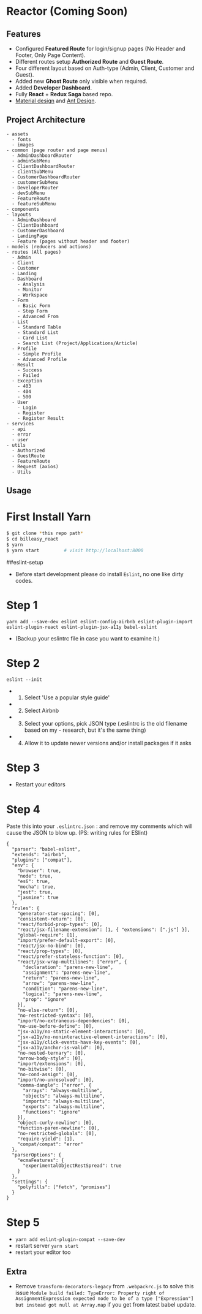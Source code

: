 
# Reactor (Coming Soon)

## Features

- Configured **Featured Route** for login/signup pages (No Header and Footer, Only Page Content). 
- Different routes setup **Authorized Route** and **Guest Route**.
- Four different layout based on Auth-type (Admin, Client, Customer and Guest).
- Added new **Ghost Route** only visible when required.
- Added **Developer Dashboard**.
- Fully **React** + **Redux Saga** based repo.
- [Material design](https://material-ui.com/) and [Ant Design](http://ant.design/).

## Project Architecture

```
- assets
  - fonts
  - images
- common (page router and page menus)
  - AdminDashboardRouter
  - adminSubMenu
  - ClientDashboardRouter
  - clientSubMenu
  - CustomerDashboardRouter
  - customerSubMenu
  - DeveloperRouter
  - devSubMenu
  - FeatureRoute
  - featureSubMenu
- components
- layouts
  - AdminDashboard
  - ClientDashboard
  - CustomerDashboard
  - LandingPage
  - Feature (pages without header and footer)
- models (reducers and actions)
- routes (All pages)
  - Admin
  - Client
  - Customer
  - Landing
  - Dashboard
    - Analysis
    - Monitor
    - Workspace
  - Form
    - Basic Form
    - Step Form
    - Advanced From
  - List
    - Standard Table
    - Standard List
    - Card List
    - Search List (Project/Applications/Article)
  - Profile
    - Simple Profile
    - Advanced Profile
  - Result
    - Success
    - Failed
  - Exception
    - 403
    - 404
    - 500
  - User
    - Login
    - Register
    - Register Result
- services
  - api
  - error
  - user
- utils
  - Authorized
  - GuestRoute
  - FeatureRoute
  - Request (axios)
  - Utils
```

## Usage

# First Install Yarn

```bash
$ git clone *this repo path*
$ cd billeasy_react
$ yarn
$ yarn start         # visit http://localhost:8000
```

##eslint-setup

- Before start development please do install `Eslint`, no one like dirty codes.

# Step 1

`yarn add --save-dev eslint eslint-config-airbnb eslint-plugin-import eslint-plugin-react eslint-plugin-jsx-a11y babel-eslint`

- (Backup your eslintrc file in case you want to examine it.)

# Step 2

`eslint --init`
- 1. Select 'Use a popular style guide'
- 2. Select Airbnb
- 3. Select your options, pick JSON type (.eslintrc is the old filename based on my - research, but it's the same thing)
- 4. Allow it to update newer versions and/or install packages if it asks

# Step 3

- Restart your editors

# Step 4

Paste this into your `.eslintrc.json` :
and remove my comments which will cause the JSON to blow up.
(PS: writing rules for ESlint)

```
{
  "parser": "babel-eslint",
  "extends": "airbnb",
  "plugins": ["compat"],
  "env": {
    "browser": true,
    "node": true,
    "es6": true,
    "mocha": true,
    "jest": true,
    "jasmine": true
  },
  "rules": {
    "generator-star-spacing": [0],
    "consistent-return": [0],
    "react/forbid-prop-types": [0],
    "react/jsx-filename-extension": [1, { "extensions": [".js"] }],
    "global-require": [1],
    "import/prefer-default-export": [0],
    "react/jsx-no-bind": [0],
    "react/prop-types": [0],
    "react/prefer-stateless-function": [0],
    "react/jsx-wrap-multilines": ["error", {
      "declaration": "parens-new-line",
      "assignment": "parens-new-line",
      "return": "parens-new-line",
      "arrow": "parens-new-line",
      "condition": "parens-new-line",
      "logical": "parens-new-line",
      "prop": "ignore"
    }],
    "no-else-return": [0],
    "no-restricted-syntax": [0],
    "import/no-extraneous-dependencies": [0],
    "no-use-before-define": [0],
    "jsx-a11y/no-static-element-interactions": [0],
    "jsx-a11y/no-noninteractive-element-interactions": [0],
    "jsx-a11y/click-events-have-key-events": [0],
    "jsx-a11y/anchor-is-valid": [0],
    "no-nested-ternary": [0],
    "arrow-body-style": [0],
    "import/extensions": [0],
    "no-bitwise": [0],
    "no-cond-assign": [0],
    "import/no-unresolved": [0],
    "comma-dangle": ["error", {
      "arrays": "always-multiline",
      "objects": "always-multiline",
      "imports": "always-multiline",
      "exports": "always-multiline",
      "functions": "ignore"
    }],
    "object-curly-newline": [0],
    "function-paren-newline": [0],
    "no-restricted-globals": [0],
    "require-yield": [1],
    "compat/compat": "error"
  },
  "parserOptions": {
    "ecmaFeatures": {
      "experimentalObjectRestSpread": true
    }
  },
  "settings": {
    "polyfills": ["fetch", "promises"]
  }
}
```

# Step 5

- `yarn add eslint-plugin-compat --save-dev`
- restart server `yarn start`
- restart your editor too

## Extra

- Remove `transform-decorators-legacy` from `.webpackrc.js` to solve this issue ```Module build failed: TypeError: Property right of AssignmentExpression expected node to be of a type ["Expression"] but instead got null at Array.map``` if you get from latest babel update.
